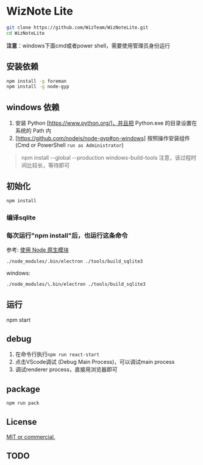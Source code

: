 # WizNote Lite

```bash
git clone https://github.com/WizTeam/WizNoteLite.git
cd WizNoteLite
```

**注意**：windows下面cmd或者power shell，需要使用管理员身份运行

## 安装依赖

```bash
npm install -g foreman
npm install -g node-gyp
```

## windows 依赖

1. 安装 Python [https://www.python.org/]，并且把 Python.exe 的目录设置在系统的 Path 内
2. [https://github.com/nodejs/node-gyp#on-windows] 按照操作安装组件(Cmd or PowerShell `run as Administrator`)
  
  > npm install --global --production windows-build-tools
  > 注意，该过程时间比较长，等待即可

## 初始化

```bash
npm install
```

### 编译sqlite

### 每次运行"npm install"后，也运行这条命令

参考: [使用 Node 原生模块](https://www.electronjs.org/docs/tutorial/using-native-node-modules)

```bash
./node_modules/.bin/electron ./tools/build_sqlite3
```

windows:

```bash
./node_modules/\.bin/electron ./tools/build_sqlite3
```

## 运行

npm start

## debug

1. 在命令行执行`npm run react-start`
2. 点击VScode调试 (Debug Main Process)，可以调试main process
3. 调试renderer process，直接用浏览器即可

## package

```bash
npm run pack
```

## License

[MIT or commercial.](./LICENSE.txt)

## TODO
